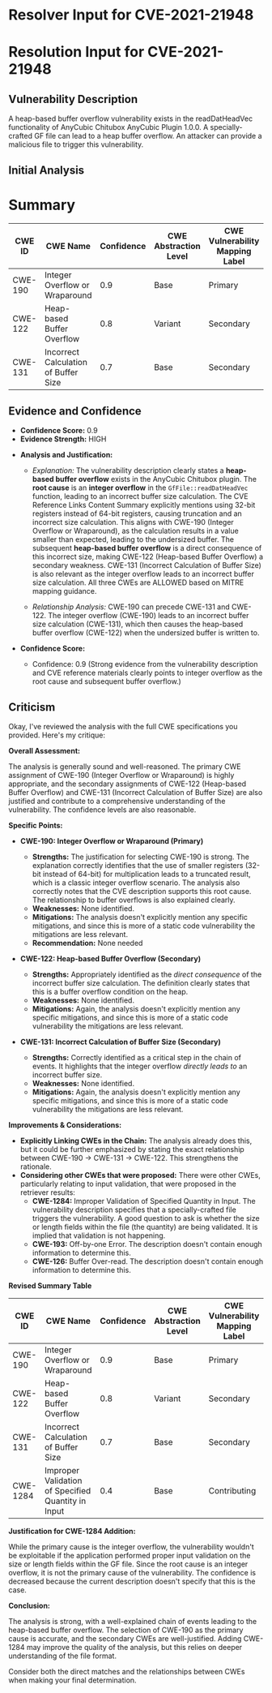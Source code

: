 # Resolver Input for CVE-2021-21948

# Resolution Input for CVE-2021-21948

## Vulnerability Description
A heap-based buffer overflow vulnerability exists in the readDatHeadVec functionality of AnyCubic Chitubox AnyCubic Plugin 1.0.0. A specially-crafted GF file can lead to a heap buffer overflow. An attacker can provide a malicious file to trigger this vulnerability.

## Initial Analysis
# Summary
| CWE ID | CWE Name | Confidence | CWE Abstraction Level | CWE Vulnerability Mapping Label | CWE-Vulnerability Mapping Notes |
|---|---|---|---|---|---|
| CWE-190 | Integer Overflow or Wraparound | 0.9 | Base | Primary | Allowed |
| CWE-122 | Heap-based Buffer Overflow | 0.8 | Variant | Secondary | Allowed |
| CWE-131 | Incorrect Calculation of Buffer Size | 0.7 | Base | Secondary | Allowed |

## Evidence and Confidence

*   **Confidence Score:** 0.9
*   **Evidence Strength:** HIGH

- **Analysis and Justification:**  
  - *Explanation:* The vulnerability description clearly states a **heap-based buffer overflow** exists in the AnyCubic Chitubox plugin. The **root cause** is an **integer overflow** in the `GfFile::readDatHeadVec` function, leading to an incorrect buffer size calculation. The CVE Reference Links Content Summary explicitly mentions using 32-bit registers instead of 64-bit registers, causing truncation and an incorrect size calculation. This aligns with CWE-190 (Integer Overflow or Wraparound), as the calculation results in a value smaller than expected, leading to the undersized buffer. The subsequent **heap-based buffer overflow** is a direct consequence of this incorrect size, making CWE-122 (Heap-based Buffer Overflow) a secondary weakness. CWE-131 (Incorrect Calculation of Buffer Size) is also relevant as the integer overflow leads to an incorrect buffer size calculation. All three CWEs are ALLOWED based on MITRE mapping guidance.

  - *Relationship Analysis:* CWE-190 can precede CWE-131 and CWE-122. The integer overflow (CWE-190) leads to an incorrect buffer size calculation (CWE-131), which then causes the heap-based buffer overflow (CWE-122) when the undersized buffer is written to.

- **Confidence Score:**
  - Confidence: 0.9 (Strong evidence from the vulnerability description and CVE reference materials clearly points to integer overflow as the root cause and subsequent buffer overflow.)

## Criticism
Okay, I've reviewed the analysis with the full CWE specifications you provided. Here's my critique:

**Overall Assessment:**

The analysis is generally sound and well-reasoned. The primary CWE assignment of CWE-190 (Integer Overflow or Wraparound) is highly appropriate, and the secondary assignments of CWE-122 (Heap-based Buffer Overflow) and CWE-131 (Incorrect Calculation of Buffer Size) are also justified and contribute to a comprehensive understanding of the vulnerability.  The confidence levels are also reasonable.

**Specific Points:**

*   **CWE-190: Integer Overflow or Wraparound (Primary)**
    *   **Strengths:** The justification for selecting CWE-190 is strong. The explanation correctly identifies that the use of smaller registers (32-bit instead of 64-bit) for multiplication leads to a truncated result, which is a classic integer overflow scenario. The analysis also correctly notes that the CVE description supports this root cause. The relationship to buffer overflows is also explained clearly.
    *   **Weaknesses:** None identified.
    *   **Mitigations:** The analysis doesn't explicitly mention any specific mitigations, and since this is more of a static code vulnerability the mitigations are less relevant.
    *   **Recommendation:** None needed

*   **CWE-122: Heap-based Buffer Overflow (Secondary)**
    *   **Strengths:** Appropriately identified as the *direct consequence* of the incorrect buffer size calculation.  The definition clearly states that this is a buffer overflow condition on the heap.
    *   **Weaknesses:** None identified.
    *   **Mitigations:** Again, the analysis doesn't explicitly mention any specific mitigations, and since this is more of a static code vulnerability the mitigations are less relevant.

*   **CWE-131: Incorrect Calculation of Buffer Size (Secondary)**
    *   **Strengths:** Correctly identified as a critical step in the chain of events. It highlights that the integer overflow *directly leads to* an incorrect buffer size.
    *   **Weaknesses:** None identified.
    *   **Mitigations:** Again, the analysis doesn't explicitly mention any specific mitigations, and since this is more of a static code vulnerability the mitigations are less relevant.

**Improvements & Considerations:**

*   **Explicitly Linking CWEs in the Chain:** The analysis already does this, but it could be further emphasized by stating the exact relationship between CWE-190 -> CWE-131 -> CWE-122.  This strengthens the rationale.
*   **Considering other CWEs that were proposed:** There were other CWEs, particularly relating to input validation, that were proposed in the retriever results:
    * **CWE-1284:** Improper Validation of Specified Quantity in Input. The vulnerability description specifies that a specially-crafted file triggers the vulnerability. A good question to ask is whether the size or length fields within the file (the quantity) are being validated. It is implied that validation is not happening.
    * **CWE-193:** Off-by-one Error. The description doesn't contain enough information to determine this.
    * **CWE-126:** Buffer Over-read. The description doesn't contain enough information to determine this.

**Revised Summary Table**

| CWE ID | CWE Name | Confidence | CWE Abstraction Level | CWE Vulnerability Mapping Label | CWE-Vulnerability Mapping Notes |
|---|---|---|---|---|---|
| CWE-190 | Integer Overflow or Wraparound | 0.9 | Base | Primary | Allowed |
| CWE-122 | Heap-based Buffer Overflow | 0.8 | Variant | Secondary | Allowed |
| CWE-131 | Incorrect Calculation of Buffer Size | 0.7 | Base | Secondary | Allowed |
| CWE-1284 | Improper Validation of Specified Quantity in Input | 0.4 | Base | Contributing | Allowed |

**Justification for CWE-1284 Addition:**

While the primary cause is the integer overflow, the vulnerability wouldn't be exploitable if the application performed proper input validation on the size or length fields within the GF file. Since the root cause is an integer overflow, it is not the primary cause of the vulnerability.
The confidence is decreased because the current description doesn't specify that this is the case.

**Conclusion:**

The analysis is strong, with a well-explained chain of events leading to the heap-based buffer overflow. The selection of CWE-190 as the primary cause is accurate, and the secondary CWEs are well-justified.
Adding CWE-1284 may improve the quality of the analysis, but this relies on deeper understanding of the file format.

Consider both the direct matches and the relationships between CWEs
when making your final determination.
        
